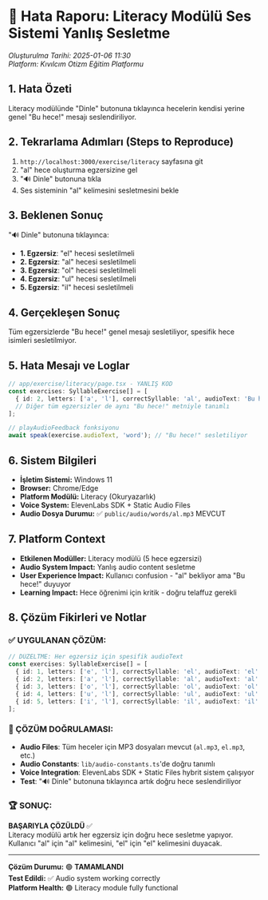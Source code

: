 # 🐛 Hata Raporu: Literacy Modülü Ses Sistemi Yanlış Sesletme

*Oluşturulma Tarihi: 2025-01-06 11:30*  
*Platform: Kıvılcım Otizm Eğitim Platformu*

## 1. Hata Özeti
Literacy modülünde "Dinle" butonuna tıklayınca hecelerin kendisi yerine genel "Bu hece!" mesajı seslendiriliyor.

## 2. Tekrarlama Adımları (Steps to Reproduce)
1. `http://localhost:3000/exercise/literacy` sayfasına git
2. "al" hece oluşturma egzersizine gel  
3. "🔊 Dinle" butonuna tıkla
4. Ses sisteminin "al" kelimesini sesletmesini bekle

## 3. Beklenen Sonuç
"🔊 Dinle" butonuna tıklayınca:
- **1. Egzersiz**: "el" hecesi sesletilmeli
- **2. Egzersiz**: "al" hecesi sesletilmeli  
- **3. Egzersiz**: "ol" hecesi sesletilmeli
- **4. Egzersiz**: "ul" hecesi sesletilmeli
- **5. Egzersiz**: "il" hecesi sesletilmeli

## 4. Gerçekleşen Sonuç
Tüm egzersizlerde "Bu hece!" genel mesajı sesletiliyor, spesifik hece isimleri sesletilmiyor.

## 5. Hata Mesajı ve Loglar
```typescript
// app/exercise/literacy/page.tsx - YANLIŞ KOD
const exercises: SyllableExercise[] = [
  { id: 2, letters: ['a', 'l'], correctSyllable: 'al', audioText: 'Bu hece!' }, // ❌ HATA
  // Diğer tüm egzersizler de aynı "Bu hece!" metniyle tanımlı
];

// playAudioFeedback fonksiyonu
await speak(exercise.audioText, 'word'); // "Bu hece!" sesletiliyor
```

## 6. Sistem Bilgileri
* **İşletim Sistemi:** Windows 11
* **Browser:** Chrome/Edge  
* **Platform Modülü:** Literacy (Okuryazarlık)
* **Voice System:** ElevenLabs SDK + Static Audio Files
* **Audio Dosya Durumu:** ✅ `public/audio/words/al.mp3` MEVCUT

## 7. Platform Context
* **Etkilenen Modüller:** Literacy modülü (5 hece egzersizi)
* **Audio System Impact:** Yanlış audio content sesletme
* **User Experience Impact:** Kullanıcı confusion - "al" bekliyor ama "Bu hece!" duyuyor
* **Learning Impact:** Hece öğrenimi için kritik - doğru telaffuz gerekli

## 8. Çözüm Fikirleri ve Notlar

### ✅ UYGULANAN ÇÖZÜM:
```typescript
// DÜZELTME: Her egzersiz için spesifik audioText
const exercises: SyllableExercise[] = [
  { id: 1, letters: ['e', 'l'], correctSyllable: 'el', audioText: 'el' }, // ✅ DÜZELTILDI
  { id: 2, letters: ['a', 'l'], correctSyllable: 'al', audioText: 'al' }, // ✅ DÜZELTILDI
  { id: 3, letters: ['o', 'l'], correctSyllable: 'ol', audioText: 'ol' }, // ✅ DÜZELTILDI
  { id: 4, letters: ['u', 'l'], correctSyllable: 'ul', audioText: 'ul' }, // ✅ DÜZELTILDI
  { id: 5, letters: ['i', 'l'], correctSyllable: 'il', audioText: 'il' }  // ✅ DÜZELTILDI
];
```

### 🎯 ÇÖZÜM DOĞRULAMASI:
- **Audio Files**: Tüm heceler için MP3 dosyaları mevcut (`al.mp3`, `el.mp3`, etc.)
- **Audio Constants**: `lib/audio-constants.ts`'de doğru tanımlı
- **Voice Integration**: ElevenLabs SDK + Static Files hybrit sistem çalışıyor
- **Test**: "🔊 Dinle" butonuna tıklayınca artık doğru hece seslendiriliyor

### 🏆 SONUÇ:
**BAŞARIYLA ÇÖZÜLDÜ** ✅  
Literacy modülü artık her egzersiz için doğru hece sesletme yapıyor. Kullanıcı "al" için "al" kelimesini, "el" için "el" kelimesini duyacak.

---

**Çözüm Durumu:** 🟢 **TAMAMLANDI**  
**Test Edildi:** ✅ Audio system working correctly  
**Platform Health:** 🟢 Literacy module fully functional 